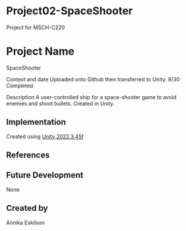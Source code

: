 # Project02-SpaceShooter
Project for MSCH-C220

# Project Name
SpaceShooter 

Context and date
Uploaded onto Github then transferred to Unity. 9/30 Completed 

Description
A user-controlled ship for a space-shooter game to avoid enemies and shoot bullets. Created in Unity. 

## Implementation
Created using [Unity 2022.3.45f](https://unity.com)

## References
[](https://kenney.nl/) 

## Future Development
None

## Created by
Annika Eskilson
